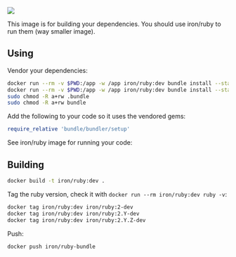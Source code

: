 [![](http://badge-imagelayers.iron.io/iron/ruby:dev.svg)](http://imagelayers.iron.io/?images=iron/ruby:dev 'Get your own badge on imagelayers.iron.io')

This image is for building your dependencies. You should use
iron/ruby to run them (way smaller image).

## Using

Vendor your dependencies:

```sh
docker run --rm -v $PWD:/app -w /app iron/ruby:dev bundle install --standalone --clean
docker run --rm -v $PWD:/app -w /app iron/ruby:dev bundle install --standalone --clean
sudo chmod -R a+rw .bundle
sudo chmod -R a+rw bundle
```

Add the following to your code so it uses the vendored gems:

```ruby
require_relative 'bundle/bundler/setup'
```

See iron/ruby image for running your code:

## Building

```sh
docker build -t iron/ruby:dev .
```

Tag the ruby version, check it with `docker run --rm iron/ruby:dev ruby -v`:

```sh
docker tag iron/ruby:dev iron/ruby:2-dev
docker tag iron/ruby:dev iron/ruby:2.Y-dev
docker tag iron/ruby:dev iron/ruby:2.Y.Z-dev
```


Push:

```sh
docker push iron/ruby-bundle
```
